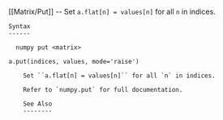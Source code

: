 [[Matrix/Put]] --     Set ``a.flat[n] = values[n]`` for all `n` in indices.

~~~
Syntax
------

  numpy put <matrix>

a.put(indices, values, mode='raise')

    Set ``a.flat[n] = values[n]`` for all `n` in indices.

    Refer to `numpy.put` for full documentation.

    See Also
    --------
~~~
